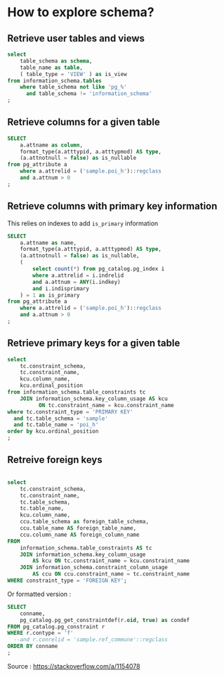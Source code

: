 # How to explore schema?

## Retrieve user tables and views

```sql
select
	table_schema as schema,
	table_name as table,
	( table_type = 'VIEW' ) as is_view
from information_schema.tables
	where table_schema not like 'pg_%'
  	  and table_schema != 'information_schema'
;
```


## Retrieve columns for a given table

```sql
SELECT
    a.attname as column,
    format_type(a.atttypid, a.atttypmod) AS type,
    (a.attnotnull = false) as is_nullable
from pg_attribute a
    where a.attrelid = ('sample.poi_h')::regclass
    and a.attnum > 0
;
```

## Retrieve columns with primary key information

This relies on indexes to add `is_primary` information

```sql
SELECT
    a.attname as name,
    format_type(a.atttypid, a.atttypmod) AS type,
    (a.attnotnull = false) as is_nullable,
    (
        select count(*) from pg_catalog.pg_index i
        where a.attrelid = i.indrelid
        and a.attnum = ANY(i.indkey)
        and i.indisprimary
    ) = 1 as is_primary
from pg_attribute a
    where a.attrelid = ('sample.poi_h')::regclass
    and a.attnum > 0
;
```

## Retrieve primary keys for a given table

```sql
select
	tc.constraint_schema,
	tc.constraint_name,
	kcu.column_name,
	kcu.ordinal_position
from information_schema.table_constraints tc
	JOIN information_schema.key_column_usage AS kcu
	      ON tc.constraint_name = kcu.constraint_name
where tc.constraint_type = 'PRIMARY KEY'
  and tc.table_schema = 'sample'
  and tc.table_name = 'poi_h'
order by kcu.ordinal_position
;
```


## Retreive foreign keys


```sql

select
	tc.constraint_schema,
	tc.constraint_name,
	tc.table_schema,
    tc.table_name,
    kcu.column_name,
    ccu.table_schema as foreign_table_schema,
    ccu.table_name AS foreign_table_name,
    ccu.column_name AS foreign_column_name
FROM
    information_schema.table_constraints AS tc
    JOIN information_schema.key_column_usage
        AS kcu ON tc.constraint_name = kcu.constraint_name
    JOIN information_schema.constraint_column_usage
        AS ccu ON ccu.constraint_name = tc.constraint_name
WHERE constraint_type = 'FOREIGN KEY';

```

Or formatted version :

```sql
SELECT
	conname,
  	pg_catalog.pg_get_constraintdef(r.oid, true) as condef
FROM pg_catalog.pg_constraint r
WHERE r.contype = 'f'
  --and r.conrelid = 'sample.ref_commune'::regclass
ORDER BY conname
;
```

Source : https://stackoverflow.com/a/1154078

